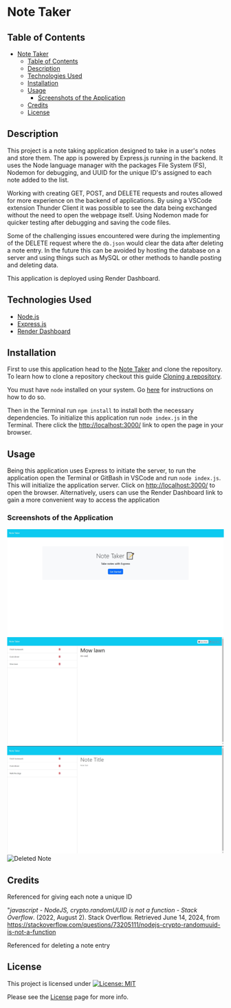 # Note Taker

## Table of Contents

- [Note Taker](#note-taker)
  - [Table of Contents](#table-of-contents)
  - [Description](#description)
  - [Technologies Used](#technologies-used)
  - [Installation](#installation)
  - [Usage](#usage)
    - [Screenshots of the Application](#screenshots-of-the-application)
  - [Credits](#credits)
  - [License](#license)

## Description

This project is a note taking application designed to take in a user's notes and store them. The app is powered by Express.js running in the backend. It uses the Node language manager with the packages File System (FS), Nodemon for debugging, and UUID for the unique ID's assigned to each note added to the list.

Working with creating GET, POST, and DELETE requests and routes allowed for more experience on the backend of applications. By using a VSCode extension Thunder Client it was possible to see the data being exchanged without the need to open the webpage itself. Using Nodemon made for quicker testing after debugging and saving the code files.

Some of the challenging issues encountered were during the implementing of the DELETE request where the `db.json` would clear the data after deleting a note entry. In the future this can be avoided by hosting the database on a server and using things such as MySQL or other methods to handle posting and deleting data.

This application is deployed using Render Dashboard.


## Technologies Used

- [Node.js](https://nodejs.org/en)
- [Express.js](https://expressjs.com/)
- [Render Dashboard](https://dashboard.render.com/)
  
## Installation

First to use this application head to the [Note Taker](https://github.com/EXCervantes/note-taker) and clone the repository. To learn how to clone a repository checkout this guide [Cloning a repository](https://docs.github.com/en/repositories/creating-and-managing-repositories/cloning-a-repository).

You must have `node` installed on your system. Go [here](https://nodejs.org/en/learn/getting-started/how-to-install-nodejs) for instructions on how to do so.

Then in the Terminal run `npm install` to install both the necessary dependencies. To initialize this application run `node index.js` in the Terminal. There click the [http://localhost:3000/](http://localhost:3000/) link to open the page in your browser.

## Usage

Being this application uses Express to initiate the server, to run the application open the Terminal or GitBash in VSCode and run `node index.js`. This will initialize the application server. Click on [http://localhost:3000/](http://localhost:3000/) to open the browser. Alternatively, users can use the Render Dashboard link to gain a more convenient way to access the application



### Screenshots of the Application

![Initial Page](images/notetakerscreenshot1.jpg)
![List of Notes](images/notetakerscreenshot2.jpg)
![Added Note](images/notetakerscreenshot3.jpg)
![Deleted Note](images/notetakerscreenshot4.jpg)

## Credits

Referenced for giving each note a unique ID

"_javascript - NodeJS, crypto.randomUUID is not a function - Stack Overflow_. (2022, August 2). Stack Overflow. Retrieved June 14, 2024, from https://stackoverflow.com/questions/73205111/nodejs-crypto-randomuuid-is-not-a-function

Referenced for deleting a note entry


  
## License

This project is licensed under [![License: MIT](https://img.shields.io/badge/License-MIT-yellow.svg)](https://opensource.org/licenses/MIT)

Please see the [License](https://opensource.org/licenses/MIT) page for more info.
